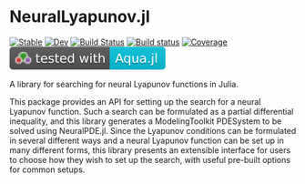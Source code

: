 # NeuralLyapunov.jl

[![Stable](https://img.shields.io/badge/docs-stable-blue.svg)](https://SciML.github.io/NeuralLyapunov.jl/stable/)
[![Dev](https://img.shields.io/badge/docs-dev-blue.svg)](https://SciML.github.io/NeuralLyapunov.jl/dev/)
[![Build Status](https://github.com/SciML/NeuralLyapunov.jl/actions/workflows/CI.yml/badge.svg?branch=master)](https://github.com/SciML/NeuralLyapunov.jl/actions/workflows/CI.yml?query=branch%3Amaster)
[![Build status](https://badge.buildkite.com/201fa9f55f9b9f77b4a9e0cd6835e5a52ddbe7bc7fd7b724d3.svg)](https://buildkite.com/julialang/neurallyapunov-dot-jl)
[![Coverage](https://codecov.io/gh/SciML/NeuralLyapunov.jl/branch/master/graph/badge.svg)](https://codecov.io/gh/SciML/NeuralLyapunov.jl)
[![Aqua QA](https://raw.githubusercontent.com/JuliaTesting/Aqua.jl/master/badge.svg)](https://github.com/JuliaTesting/Aqua.jl)

A library for searching for neural Lyapunov functions in Julia.

This package provides an API for setting up the search for a neural Lyapunov function.
Such a search can be formulated as a partial differential inequality, and this library generates a ModelingToolkit PDESystem to be solved using NeuralPDE.jl.
Since the Lyapunov conditions can be formulated in several different ways and a neural Lyapunov function can be set up in many different forms, this library presents an extensible interface for users to choose how they wish to set up the search, with useful pre-built options for common setups.
